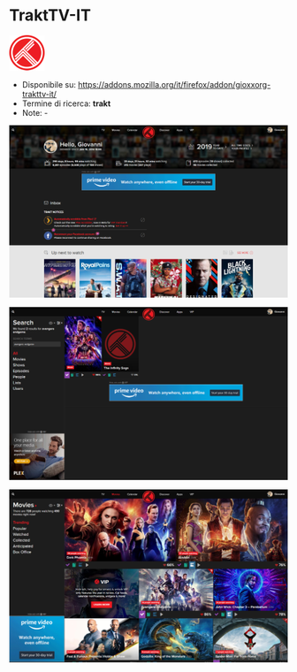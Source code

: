 # TraktTV-IT

![](https://raw.githubusercontent.com/gioxx/fxaddons/master/trakttv-it/icon-128.png)

- Disponibile su: https://addons.mozilla.org/it/firefox/addon/gioxxorg-trakttv-it/
- Termine di ricerca: **trakt**
- Note: -

![](https://raw.githubusercontent.com/gioxx/fxaddons/master/trakttv-it/scr_1.png)

![](https://raw.githubusercontent.com/gioxx/fxaddons/master/trakttv-it/scr_2.png)

![](https://raw.githubusercontent.com/gioxx/fxaddons/master/trakttv-it/scr_3.png)